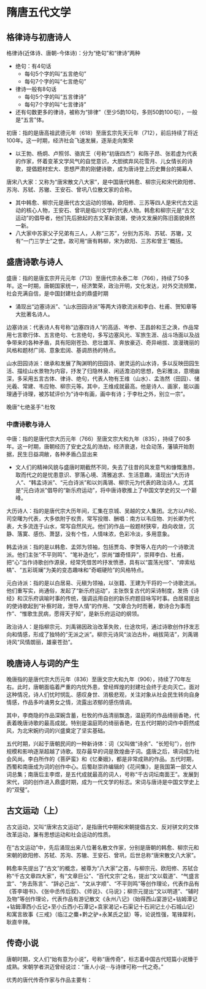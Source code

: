 
# 隋唐五代文学

## 格律诗与初唐诗人

格律诗(近体诗、唐朝-今体诗)：分为“绝句”和“律诗”两种
- 绝句：有4句话
	- 每句5个字的叫“五言绝句”
	- 每句7个字的叫“七言绝句”
- 律诗一般有8句话
	- 每句5个字的叫“五言律诗”
	- 每句7个字的叫“七言律诗”
- 还有句数更多的律诗，被称为“排律”（至少5韵10句，多则50韵100句），一般是“五言”体。

初唐：指的是唐高祖武德元年（618）至唐玄宗先天元年（712），前后持续了将近100年。这一时期，经济社会飞速发展，逐渐走向繁荣
- 以王勃、杨炯、卢照邻、骆宾王（号称“初唐四杰”）和陈子昂、张若虚为代表的作家，怀着变革文学风气的自觉意识，大胆摈弃风花雪月、儿女情长的诗歌，提倡题材宏大、思想严肃的刚健诗歌，成为唐诗登上历史舞台的揭幕人

唐宋八大家：又称为“唐宋散文八大家”，是中国唐代韩愈、柳宗元和宋代欧阳修、苏洵、苏轼、苏辙、王安石、曾巩八位散文家的合称。
- 其中韩愈、柳宗元是唐代古文运动的领袖，欧阳修、三苏等四人是宋代古文运动的核心人物，王安石、曾巩是临川文学的代表人物。韩愈和柳宗元是“古文运动”的倡导者，他们先后掀起的古文革新浪潮，使诗文发展的陈旧面貌焕然一新。
- 八大家中苏家父子兄弟有三人，人称“三苏”，分别为苏洵、苏轼、苏辙，又有“一门三学士”之誉。故可用“唐有韩柳，宋为欧阳、三苏和曾王”概括。

## 盛唐诗歌与诗人

盛唐：指的是唐玄宗开元元年（713）至唐代宗永泰二年（766），持续了50多年。这一时期，唐朝国家统一，经济繁荣，政治开明，文化发达，对外交流频繁，社会充满自信，是中国封建社会的鼎盛时期
- 涌现出“边塞诗派”、“山水田园诗派”等两大诗歌流派和李白、杜甫、贺知章等大批著名诗人。

边塞诗派：代表诗人有号称“边塞四诗人”的高适、岑参、王昌龄和王之涣，作品常用七言歌行体、五言绝句、七言绝句，多写边塞风光、军旅生涯、战斗场面以及战争带来的各种矛盾，具有阳刚苍劲、悲壮雄浑、奔放豪迈、奇异峭拔、浪漫瑰丽的风格和题材广阔、意象宏阔、基调昂扬的特点。

山水田园诗派：继承和发展了陶渊明的田园诗、谢灵运的山水诗，多以反映田园生活、描绘山水景物为内容，抒发了归隐林泉、闲适澹泊的思想，色彩雅淡，意境幽深，多采用五言古体、律诗、绝句，代表人物有王维（山水）、孟浩然（田园）、储光羲、常建、韦应物、柳宗元等。其中，王维成就最高。他是诗人、画家，能以画理通于诗理，被苏轼评价为“诗中有画，画中有诗；于李杜之外，别立一宗”。


晚唐“七绝圣手”:杜牧

### 中唐诗歌与诗人

中唐：指的是唐代宗大历元年（766）至唐文宗大和九年（835），持续了60多年。这一时期，唐朝经历了安史之乱的浩劫，经济衰退，社会动荡，藩镇开始割据，民生日益凋敝，各种矛盾凸显出来
- 文人们的精神风貌与盛唐时期截然不同，失去了往昔的风发意气和慷慨激昂，取而代之的是忧患意识、寥落心境、清雅追求、生活意趣，涌现出“大历诗人”、“韩孟诗派”、“元白诗派”和以刘禹锡、柳宗元为代表的政治诗人。尤其是“元白诗派”倡导的“新乐府运动”，将中唐诗歌推上了中国文学史的又一个巅峰。

大历诗人：指的是唐代宗大历年间，汇集在京城、吴越的文人集团。北方以卢纶、司空曙为代表，大多依附于权贵，常写投赠、酬唱：南方以韦应物、刘长卿为代表，大多流连于山水，常写自然风光。他们的作品一般题材狭窄，趋向收敛，沉静、落寞、感伤、萧瑟，没有个性，人情味浓，色彩冷淡，多用意象。

韩孟诗派：指的是以韩愈、孟郊为领袖，包括贾岛、李贺等人在内的一个诗歌流派。他们主张“不平则鸣”、“笔补造化”，崇尚“雄奇怪异”，崇拜李白、杜甫，把“心”当作诗歌创作源泉，经常凭借苦吟抒发愤懑，具有以“震荡光怪”、“瘁索枯槁”、“五彩斑斓”为美的变态趣味和“奇崛硬险”的风格特点。

元白诗派：指的是以白居易、元稹为领袖，以张籍、王建为干将的一个诗歌流派。他们重写实，尚通俗，发起了“新乐府运动”，主张恢复古代的采诗制度，发扬《诗经》和汉乐府讽喻时事的传统，强调运用自创的新乐府题目咏写时事。白居易提出的使诗歌起到“补察时政，泄导人情”的作用、“文章合为时而著，歌诗合为事而作”、“惟歌生民病，愿得天子知”，是新乐府运动的纲领。

政治诗人：是指柳宗元、刘禹锡因政治改革失败，仕途坎坷，通过诗歌创作抒发志向和情感，形成了独特的“无派之派”。柳宗元诗风“淡泊古朴，峭拔简洁”，刘禹锡诗风“风情朗丽，雄豪苍劲”。
## 晚唐诗人与词的产生

晚唐指的是唐代宗大历元年（836）至唐文宗大和九年（906），持续了70年左右。此时，唐朝面临着严重的内忧外患，曾经辉煌的封建社会终于走向灭亡。面对这种情况，诗人们忧时悯乱、感叹身世、消极悲观，关注对象从社会民生转向自身情感，作品多吟诵男女之情，流露出浓郁的感伤情调。

其中，李商隐的作品深婉含蓄，杜牧的作品清丽飘逸，温庭筠的作品绮丽香艳，代表着晚唐诗歌的最高成就。特别是温庭筠的绮丽香艳，在五代时期的词作中蔚然成风，为北宋婉约词的兴盛奠定了坚实基础。

五代时期，兴起于唐朝民间的一种新诗体：词（又叫做“诗余”、“长短句”），创作规模和影响逐渐超越了诗歌。现存最早的词是敦煌曲子词。盛唐之后，填词成为社会风尚。李白所作的《菩萨蛮》和《忆秦娥》，都是非常成熟的作品。五代时期，西蜀和南唐成为词的创作中心。后蜀赵崇祚编辑的《花间集》，是我国第一部文人词总集；南唐后主李煜，是五代成就最高的词人，号称“千古词坛南面王”。发展到宋代，词的创作进入鼎盛时期，成为一代文学的标志。宋词与唐诗是中国文学史上的“双璧”。










## 古文运动（上）

古文运动，又叫“唐宋古文运动”，是指唐代中期和宋朝提倡古文、反对骈文的文体改革运动，兼有思想运动和社会运动的性质。

在“古文运动”中，先后涌现出来八位著名散文作家，分别是唐朝的韩愈、柳宗元和宋朝的欧阳修、苏轼、苏洵、苏辙、王安石、曾巩，后世总称“唐宋散文八大家”。

韩愈率先提出了“古文”的概念，被尊为“八大家”之首，与柳宗元、欧阳修、苏轼合称“千古文章四大家”，有“文章巨公”、“百代文宗”之名，提出“文以载道”、“气盛言宜”、“务去陈言”、“辞必己出”、“文从字顺”、“不平则鸣”等创作理论，代表作品有《答李翊书》、《张中丞传后叙》、《师说》、《马说》；柳宗元提出“文以明道”、“辅时及物”等创作理论，代表作品有游记散文《永州八记》（始得西山宴游记+钴姆潭记+钴鉧潭西小丘记+至小丘西小石潭记+袁家渴记+石渠记十石涧记土小石城山记）和寓言故事《三戒》（临江之麋+黔之驴+永某氏之鼠）等，论说性强，笔锋犀利，耿直辛辣。

## 传奇小说

唐朝时期，文人们“始有意为小说”，号称“唐传奇”，标志着中国古代短篇小说臻于成熟。宋朝学者洪迈曾经说过：“唐人小说···与诗律可称一代之奇。”

优秀的唐代传奇作家与作品主要有：

